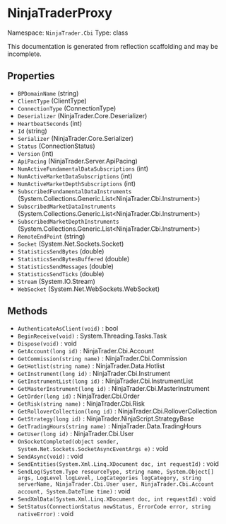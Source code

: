 # NinjaTraderProxy

Namespace: `NinjaTrader.Cbi`
Type: class

This documentation is generated from reflection scaffolding and may be incomplete.

## Properties
- `BPDomainName` (string)
- `ClientType` (ClientType)
- `ConnectionType` (ConnectionType)
- `Deserializer` (NinjaTrader.Core.Deserializer)
- `HeartbeatSeconds` (int)
- `Id` (string)
- `Serializer` (NinjaTrader.Core.Serializer)
- `Status` (ConnectionStatus)
- `Version` (int)
- `ApiPacing` (NinjaTrader.Server.ApiPacing)
- `NumActiveFundamentalDataSubscriptions` (int)
- `NumActiveMarketDataSubscriptions` (int)
- `NumActiveMarketDepthSubscriptions` (int)
- `SubscribedFundamentalDataInstruments` (System.Collections.Generic.List<NinjaTrader.Cbi.Instrument>)
- `SubscribedMarketDataInstruments` (System.Collections.Generic.List<NinjaTrader.Cbi.Instrument>)
- `SubscribedMarketDepthInstruments` (System.Collections.Generic.List<NinjaTrader.Cbi.Instrument>)
- `RemoteEndPoint` (string)
- `Socket` (System.Net.Sockets.Socket)
- `StatisticsSendBytes` (double)
- `StatisticsSendBytesBuffered` (double)
- `StatisticsSendMessages` (double)
- `StatisticsSendTicks` (double)
- `Stream` (System.IO.Stream)
- `WebSocket` (System.Net.WebSockets.WebSocket)

## Methods
- `AuthenticateAsClient(void)` : bool
- `BeginReceive(void)` : System.Threading.Tasks.Task
- `Dispose(void)` : void
- `GetAccount(long id)` : NinjaTrader.Cbi.Account
- `GetCommission(string name)` : NinjaTrader.Cbi.Commission
- `GetHotlist(string name)` : NinjaTrader.Data.Hotlist
- `GetInstrument(long id)` : NinjaTrader.Cbi.Instrument
- `GetInstrumentList(long id)` : NinjaTrader.Cbi.InstrumentList
- `GetMasterInstrument(long id)` : NinjaTrader.Cbi.MasterInstrument
- `GetOrder(long id)` : NinjaTrader.Cbi.Order
- `GetRisk(string name)` : NinjaTrader.Cbi.Risk
- `GetRolloverCollection(long id)` : NinjaTrader.Cbi.RolloverCollection
- `GetStrategy(long id)` : NinjaTrader.NinjaScript.StrategyBase
- `GetTradingHours(string name)` : NinjaTrader.Data.TradingHours
- `GetUser(long id)` : NinjaTrader.Cbi.User
- `OnSocketCompleted(object sender, System.Net.Sockets.SocketAsyncEventArgs e)` : void
- `SendAsync(void)` : void
- `SendEntities(System.Xml.Linq.XDocument doc, int requestId)` : void
- `SendLog(System.Type resourceType, string name, System.Object[] args, LogLevel logLevel, LogCategories logCategory, string serverName, NinjaTrader.Cbi.User user, NinjaTrader.Cbi.Account account, System.DateTime time)` : void
- `SendXmlData(System.Xml.Linq.XDocument doc, int requestId)` : void
- `SetStatus(ConnectionStatus newStatus, ErrorCode error, string nativeError)` : void
